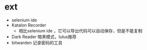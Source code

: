 # ext

- selenium ide
- Katalon Recorder
  - 相比selenium ide ，它可以导出代码可以自动保存，但是不能复制
- Dark Reader 暗黑模式，lulus推荐
- bitwarden 记录密码的工具
